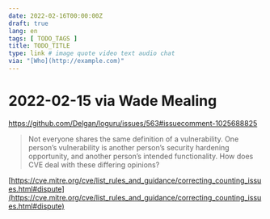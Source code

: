```yaml
---
date: 2022-02-16T00:00:00Z
draft: true
lang: en
tags: [ TODO_TAGS ]
title: TODO_TITLE
type: link # image quote video text audio chat
via: "[Who](http://example.com)"
---
```



# 2022-02-15 via Wade Mealing
https://github.com/Delgan/loguru/issues/563#issuecomment-1025688825


> Not everyone shares the same definition of a vulnerability. One person’s vulnerability is another person’s security hardening opportunity, and another person’s intended functionality. How does CVE deal with these differing opinions?

[https://cve.mitre.org/cve/list_rules_and_guidance/correcting_counting_issues.html#dispute](https://cve.mitre.org/cve/list_rules_and_guidance/correcting_counting_issues.html#dispute)

